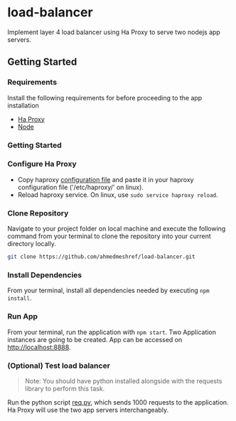 # load-balancer
Implement layer 4 load balancer using Ha Proxy to serve two nodejs app servers.

## Getting Started 

### Requirements 

Install the following requirements for before proceeding to the app installation
- [Ha Proxy](https://access.redhat.com/documentation/en-us/red_hat_enterprise_linux/7/html/load_balancer_administration/install_haproxy_example1) 
- [Node](https://nodejs.org/en/download/)

### Getting Started

### Configure Ha Proxy 

- Copy haproxy [configuration file](https://github.com/ahmedmeshref/layer4-load-balancer/blob/main/haproxy.cfg) and paste it in your haproxy configuration file ('/etc/haproxy/' on linux). 
- Reload haproxy service. On linux, use ```sudo service haproxy reload```.

### Clone Repository

Navigate to your project folder on local machine and execute the following command from your terminal to clone the repository into your current directory locally.

```bash
git clone https://github.com/ahmedmeshref/load-balancer.git
```

### Install Dependencies

From your terminal, install all dependencies needed by executing ```npm install```.

### Run App 

From your terminal, run the application with ```npm start```. Two Application instances are going to be created. App can be accessed on [http://localhost:8888](http://localhost:8888).

### (Optional) Test load balancer 

> Note: You should have python installed alongside with the requests library to perform this task. 

Run the python script [req.py](https://github.com/ahmedmeshref/layer4-load-balancer/blob/main/req.py), which sends 1000 requests to the application. Ha Proxy will use the two app servers interchangeably.

